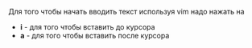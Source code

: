 Для того чтобы начать вводить текст используя vim надо нажать на
- **i** - для того чтобы вставить до курсора
- **a** - для того чтобы вставить после курсора